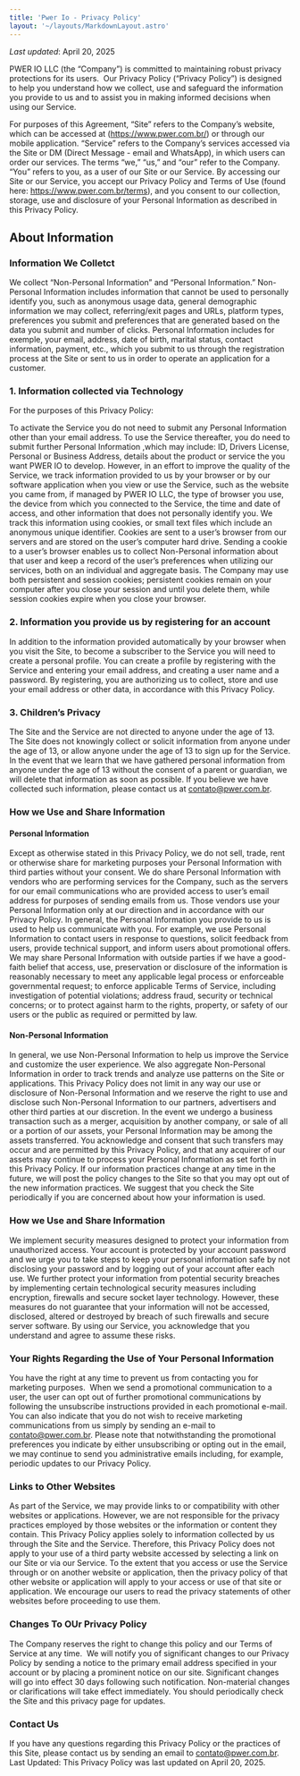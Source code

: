 ```yaml
---
title: 'Pwer Io - Privacy Policy'
layout: '~/layouts/MarkdownLayout.astro'
---
```


_Last updated_: April 20, 2025

PWER IO LLC (the “Company”) is committed to maintaining robust privacy protections for its users.  Our Privacy Policy (“Privacy Policy”) is designed to help you understand how we collect, use and safeguard the information you provide to us and to assist you in making informed decisions when using our Service.  

For purposes of this Agreement, “Site” refers to the Company’s website, which can be accessed at (https://www.pwer.com.br/) or through our mobile application.
“Service” refers to the Company’s services accessed via the Site or DM (Direct Message - email and WhatsApp), in which users can order our services. 
The terms “we,” “us,” and “our” refer to the Company.
“You” refers to you, as a user of our Site or our Service. 
By accessing our Site or our Service, you accept our Privacy Policy and Terms of Use (found here: https://www.pwer.com.br/terms), and you consent to our collection, storage, use and disclosure of your Personal Information as described in this Privacy Policy.

## About Information

### Information We Colletct

We collect “Non-Personal Information” and “Personal Information.” Non-Personal Information includes information that cannot be used to personally identify you, such as anonymous usage data, general demographic information we may collect, referring/exit pages and URLs, platform types, preferences you submit and preferences that are generated based on the data you submit and number of clicks. Personal Information includes for exemple, your email, address, date of birth, marital status, contact information, payment, etc., which you submit to us through the registration process at the Site or sent to us in order to operate an application for a customer.

### 1. Information collected via Technology

For the purposes of this Privacy Policy:

To activate the Service you do not need to submit any Personal Information other than your email address. To use the Service thereafter, you do need to submit further Personal Information ,which may include: ID, Drivers License, Personal or Business Address, details about the product or service the you want PWER IO to develop. However, in an effort to improve the quality of the Service, we track information provided to us by your browser or by our software application when you view or use the Service, such as the website you came from, if managed by PWER IO LLC, the type of browser you use, the device from which you connected to the Service, the time and date of access, and other information that does not personally identify you. We track this information using cookies, or small text files which include an anonymous unique identifier. Cookies are sent to a user’s browser from our servers and are stored on the user’s computer hard drive. Sending a cookie to a user’s browser enables us to collect Non-Personal information about that user and keep a record of the user’s preferences when utilizing our services, both on an individual and aggregate basis.
The Company may use both persistent and session cookies; persistent cookies remain on your computer after you close your session and until you delete them, while session cookies expire when you close your browser.

### 2. Information you provide us by registering for an account

In addition to the information provided automatically by your browser when you visit the Site, to become a subscriber to the Service you will need to create a personal profile. You can create a profile by registering with the Service and entering your email address, and creating a user name and a password. By registering, you are authorizing us to collect, store and use your email address or other data, in accordance with this Privacy Policy.

### 3. Children’s Privacy

The Site and the Service are not directed to anyone under the age of 13. The Site does not knowingly collect or solicit information from anyone under the age of 13, or allow anyone under the age of 13 to sign up for the Service. In the event that we learn that we have gathered personal information from anyone under the age of 13 without the consent of a parent or guardian, we will delete that information as soon as possible. If you believe we have collected such information, please contact us at contato@pwer.com.br. 

### How we Use and Share Information
#### Personal Information

Except as otherwise stated in this Privacy Policy, we do not sell, trade, rent or otherwise share for marketing purposes your Personal Information with third parties without your consent. We do share Personal Information with vendors who are performing services for the Company, such as the servers for our email communications who are provided access to user’s email address for purposes of sending emails from us. Those vendors use your Personal Information only at our direction and in accordance with our Privacy Policy.
In general, the Personal Information you provide to us is used to help us communicate with you. For example, we use Personal Information to contact users in response to questions, solicit feedback from users, provide technical support, and inform users about promotional offers.
We may share Personal Information with outside parties if we have a good-faith belief that access, use, preservation or disclosure of the information is reasonably necessary to meet any applicable legal process or enforceable governmental request; to enforce applicable Terms of Service, including investigation of potential violations; address fraud, security or technical concerns; or to protect against harm to the rights, property, or safety of our users or the public as required or permitted by law. 

#### Non-Personal Information

In general, we use Non-Personal Information to help us improve the Service and customize the user experience. We also aggregate Non-Personal Information in order to track trends and analyze use patterns on the Site or applications. This Privacy Policy does not limit in any way our use or disclosure of Non-Personal Information and we reserve the right to use and disclose such Non-Personal Information to our partners, advertisers and other third parties at our discretion.
In the event we undergo a business transaction such as a merger, acquisition by another company, or sale of all or a portion of our assets, your Personal Information may be among the assets transferred. You acknowledge and consent that such transfers may occur and are permitted by this Privacy Policy, and that any acquirer of our assets may continue to process your Personal Information as set forth in this Privacy Policy. If our information practices change at any time in the future, we will post the policy changes to the Site so that you may opt out of the new information practices. We suggest that you check the Site periodically if you are concerned about how your information is used.

### How we Use and Share Information

We implement security measures designed to protect your information from unauthorized access. Your account is protected by your account password and we urge you to take steps to keep your personal information safe by not disclosing your password and by logging out of your account after each use. We further protect your information from potential security breaches by implementing certain technological security measures including encryption, firewalls and secure socket layer technology. However, these measures do not guarantee that your information will not be accessed, disclosed, altered or destroyed by breach of such firewalls and secure server software. By using our Service, you acknowledge that you understand and agree to assume these risks.

### Your Rights Regarding the Use of Your Personal Information

You have the right at any time to prevent us from contacting you for marketing purposes.  When we send a promotional communication to a user, the user can opt out of further promotional communications by following the unsubscribe instructions provided in each promotional e-mail. You can also indicate that you do not wish to receive marketing communications from us simply by sending an e-mail to contato@pwer.com.br. Please note that notwithstanding the promotional preferences you indicate by either unsubscribing or opting out in the email, we may continue to send you administrative emails including, for example, periodic updates to our Privacy Policy.

### Links to Other Websites

As part of the Service, we may provide links to or compatibility with other websites or applications. However, we are not responsible for the privacy practices employed by those websites or the information or content they contain. This Privacy Policy applies solely to information collected by us through the Site and the Service. Therefore, this Privacy Policy does not apply to your use of a third party website accessed by selecting a link on our Site or via our Service. To the extent that you access or use the Service through or on another website or application, then the privacy policy of that other website or application will apply to your access or use of that site or application. We encourage our users to read the privacy statements of other websites before proceeding to use them.

### Changes To OUr Privacy Policy

The Company reserves the right to change this policy and our Terms of Service at any time.  We will notify you of significant changes to our Privacy Policy by sending a notice to the primary email address specified in your account or by placing a prominent notice on our site. Significant changes will go into effect 30 days following such notification. Non-material changes or clarifications will take effect immediately. You should periodically check the Site and this privacy page for updates.

### Contact Us

If you have any questions regarding this Privacy Policy or the practices of this Site, please contact us by sending an email to contato@pwer.com.br.
Last Updated: This Privacy Policy was last updated on April 20, 2025.
